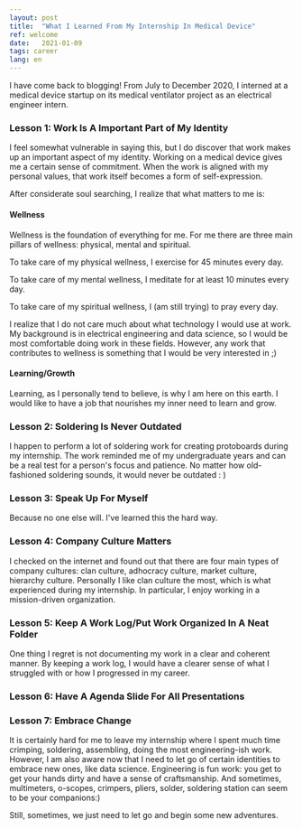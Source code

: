 ```yaml
---
layout: post
title:  "What I Learned From My Internship In Medical Device"
ref: welcome
date:   2021-01-09
tags: career
lang: en
---
```


I have come back to blogging!
From July to December 2020, I interned at a medical device startup on its medical ventilator project as an electrical engineer intern. 

### Lesson 1: Work Is A Important Part of My Identity

I feel somewhat vulnerable in saying this, but I do discover that work makes up an important aspect of my identity. Working on a medical device gives me a certain sense of commitment. When the work is aligned with my personal values, that work itself becomes a form of self-expression.

After considerate soul searching, I realize that what matters to me is:

#### Wellness

Wellness is the foundation of everything for me. For me there are three main pillars of wellness: physical, mental and spiritual.

To take care of my physical wellness, I exercise for 45 minutes every day.

To take care of my mental wellness, I meditate for at least 10 minutes every day.

To take care of my spiritual wellness, I (am still trying) to pray every day.

I realize that I do not care much about what technology I would use at work. My background is in electrical engineering and data science, so I would be most comfortable doing work in these fields. However, any work that contributes to wellness is something that I would be very interested in ;)

#### Learning/Growth

Learning, as I personally tend to believe, is why I am here on this earth. I would like to have a job that nourishes my inner need to learn and grow.

### Lesson 2: Soldering Is Never Outdated

I happen to perform a lot of soldering work for creating protoboards during my internship. The work reminded me of my undergraduate years and can be a real test for a person's focus and patience. No matter how old-fashioned soldering sounds, it would never be outdated : )

### Lesson 3: Speak Up For Myself

Because no one else will. I've learned this the hard way.

### Lesson 4: Company Culture Matters

I checked on the internet and found out that there are four main types of company cultures: clan culture, adhocracy culture, market culture, hierarchy culture. Personally I like clan culture the most, which is what experienced during my internship. In particular, I enjoy working in a mission-driven organization.

### Lesson 5: Keep A Work Log/Put Work Organized In A Neat Folder

One thing I regret is not documenting my work in a clear and coherent manner. By keeping a work log, I would have a clearer sense of what I struggled with or how I progressed in my career. 

### Lesson 6: Have A Agenda Slide For All Presentations

### Lesson 7: Embrace Change 

It is certainly hard for me to leave my internship where I spent much time crimping, soldering, assembling, doing the most engineering-ish work. However, I am also aware now that I need to let go of certain identities to embrace new ones, like data science. Engineering is fun work: you get to get your hands dirty and have a sense of craftsmanship. And sometimes, multimeters, o-scopes, crimpers, pliers, solder, soldering station can seem to be your companions:)

Still, sometimes, we just need to let go and begin some new adventures. 
